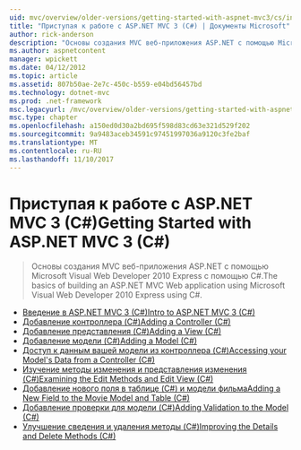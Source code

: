 ```yaml
---
uid: mvc/overview/older-versions/getting-started-with-aspnet-mvc3/cs/index
title: "Приступая к работе с ASP.NET MVC 3 (C#) | Документы Microsoft"
author: rick-anderson
description: "Основы создания MVC веб-приложения ASP.NET с помощью Microsoft Visual Web Developer 2010 Express с помощью C#."
ms.author: aspnetcontent
manager: wpickett
ms.date: 04/12/2012
ms.topic: article
ms.assetid: 807b50ae-2e7c-450c-b559-e04bd56457bd
ms.technology: dotnet-mvc
ms.prod: .net-framework
msc.legacyurl: /mvc/overview/older-versions/getting-started-with-aspnet-mvc3/cs
msc.type: chapter
ms.openlocfilehash: a150ed0d30a2bd695f598d83cd63e321d529f202
ms.sourcegitcommit: 9a9483aceb34591c97451997036a9120c3fe2baf
ms.translationtype: MT
ms.contentlocale: ru-RU
ms.lasthandoff: 11/10/2017
---
```

<a name="getting-started-with-aspnet-mvc-3-c"></a><span data-ttu-id="18864-103">Приступая к работе с ASP.NET MVC 3 (C#)</span><span class="sxs-lookup"><span data-stu-id="18864-103">Getting Started with ASP.NET MVC 3 (C#)</span></span>
====================
> <span data-ttu-id="18864-104">Основы создания MVC веб-приложения ASP.NET с помощью Microsoft Visual Web Developer 2010 Express с помощью C#.</span><span class="sxs-lookup"><span data-stu-id="18864-104">The basics of building an ASP.NET MVC Web application using Microsoft Visual Web Developer 2010 Express using C#.</span></span>


- [<span data-ttu-id="18864-105">Введение в ASP.NET MVC 3 (C#)</span><span class="sxs-lookup"><span data-stu-id="18864-105">Intro to ASP.NET MVC 3 (C#)</span></span>](intro-to-aspnet-mvc-3.md)
- [<span data-ttu-id="18864-106">Добавление контроллера (C#)</span><span class="sxs-lookup"><span data-stu-id="18864-106">Adding a Controller (C#)</span></span>](adding-a-controller.md)
- [<span data-ttu-id="18864-107">Добавление представления (C#)</span><span class="sxs-lookup"><span data-stu-id="18864-107">Adding a View (C#)</span></span>](adding-a-view.md)
- [<span data-ttu-id="18864-108">Добавление модели (C#)</span><span class="sxs-lookup"><span data-stu-id="18864-108">Adding a Model (C#)</span></span>](adding-a-model.md)
- [<span data-ttu-id="18864-109">Доступ к данным вашей модели из контроллера (C#)</span><span class="sxs-lookup"><span data-stu-id="18864-109">Accessing your Model's Data from a Controller (C#)</span></span>](accessing-your-models-data-from-a-controller.md)
- [<span data-ttu-id="18864-110">Изучение методы изменения и представления изменения (C#)</span><span class="sxs-lookup"><span data-stu-id="18864-110">Examining the Edit Methods and Edit View (C#)</span></span>](examining-the-edit-methods-and-edit-view.md)
- [<span data-ttu-id="18864-111">Добавление нового поля в таблице (C#) и модели фильма</span><span class="sxs-lookup"><span data-stu-id="18864-111">Adding a New Field to the Movie Model and Table (C#)</span></span>](adding-a-new-field.md)
- [<span data-ttu-id="18864-112">Добавление проверки для модели (C#)</span><span class="sxs-lookup"><span data-stu-id="18864-112">Adding Validation to the Model (C#)</span></span>](adding-validation-to-the-model.md)
- [<span data-ttu-id="18864-113">Улучшение сведения и удаления методы (C#)</span><span class="sxs-lookup"><span data-stu-id="18864-113">Improving the Details and Delete Methods (C#)</span></span>](improving-the-details-and-delete-methods.md)
